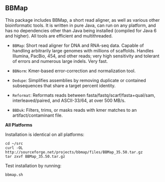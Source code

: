 ## BBMap

This package includes BBMap, a short read aligner, as well as various other bioinformatic tools. It is written in pure Java, can run on any platform, and has no dependencies other than Java being installed (compiled for Java 6 and higher). All tools are efficient and multithreaded.

* `BBMap`: Short read aligner for DNA and RNA-seq data. Capable of handling arbitrarily large genomes with millions of scaffolds. Handles Illumina, PacBio, 454, and other reads; very high sensitivity and tolerant of errors and numerous large indels. Very fast.

* `BBNorm`: Kmer-based error-correction and normalization tool.

* `Dedupe`: Simplifies assemblies by removing duplicate or contained subsequences that share a target percent identity.

* `Reformat`: Reformats reads between fasta/fastq/scarf/fasta+qual/sam, interleaved/paired, and ASCII-33/64, at over 500 MB/s.

* `BBDuk`: Filters, trims, or masks reads with kmer matches to an artifact/contaminant file. 

**All Platforms**

Installation is identical on all platforms:


	cd ~/src
	curl -OL http://sourceforge.net/projects/bbmap/files/BBMap_35.50.tar.gz
	tar zxvf BBMap_35.50.tar.gz


Test installation by running:

	bbmap.sh
